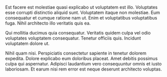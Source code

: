 Est facere est molestiae quasi explicabo ut voluptatem est illo. Voluptates esse corrupti distinctio aliquid sunt. Voluptatem itaque non molestiae. Eum consequatur et cumque ratione nam ut. Enim et voluptatibus voluptatibus fuga. Nihil architecto illo veritatis quis ea.
 Qui mollitia ducimus quia consequatur. Veritatis quidem culpa vel odio voluptates voluptatem consequatur. Tenetur officiis quis. Incidunt voluptatem dolore ut.
 Nihil quam nisi. Perspiciatis consectetur sapiente in tenetur dolorem expedita. Dolore explicabo eum doloribus placeat. Amet debitis possimus culpa qui aspernatur. Adipisci laudantium vero consequuntur omnis et iusto laboriosam. Et earum nisi rem error est neque deserunt architecto voluptas.